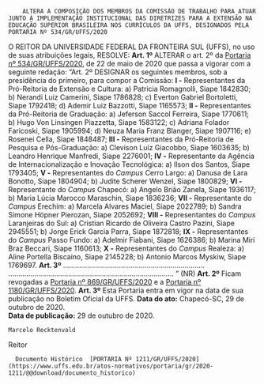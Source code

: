         ALTERA A COMPOSIÇÃO DOS MEMBROS DA COMISSÃO DE TRABALHO PARA ATUAR JUNTO À IMPLEMENTAÇÃO INSTITUCIONAL DAS DIRETRIZES PARA A EXTENSÃO NA EDUCAÇÃO SUPERIOR BRASILEIRA NOS CURRÍCULOS DA UFFS, DESIGNADOS PELA PORTARIA Nº 534/GR/UFFS/2020  

 O REITOR DA UNIVERSIDADE FEDERAL DA FRONTEIRA SUL (UFFS), no uso de suas atribuições legais,   RESOLVE:   **Art. 1º**  ALTERAR o art. 2º da [Portaria nº 534/GR/UFFS/2020](https://www.uffs.edu.br/atos-normativos/portaria/gr/2020-0534), de 22 de maio de 2020 que passa a vigorar com a seguinte redação: “Art. 2º DESIGNAR os seguintes membros, sob a presidência do primeiro, para compor a Comissão: **I -**  Representantes da Pró-Reitoria de Extensão e Cultura: a) Patricia Romagnolli, Siape 1842830; b) Nerandi Luiz Camerini, Siape 1786828; c) Everton Gabriel Bortoletti, Siape 1792418; d) Ademir Luiz Bazzotti, Siape 1165573; **II -**  Representantes da Pró-Reitoria de Graduação: a) Jeferson Saccol Ferreira, Siape 1770611; b) Hugo Von Linsingen Piazzetta, Siape 1583122; c) Adriana Folador Faricoski, Siape 1905994; d) Neuza Maria Franz Blanger, Siape 1907116; e) Rosenei Cella, Siape 1848487; **III -**  Representantes da Pró-Reitoria de Pesquisa e Pós-Graduação: a) Clevison Luiz Giacobbo, Siape 1603635; b) Leandro Henrique Manfredi, Siape 2276001; **IV -**  Representante da Agência de Internacionalização e Inovação Tecnológica: a) Ilson dos Santos, Siape 1793405; **V -**  Representantes do *Campus*  Cerro Largo: a) Danusa de Lara Bonotto, Siape 1804904; b) Judite Scherer Wenzel, Siape 1800829; **VI -**  Representante do *Campus*  Chapecó: a) Angelo Brião Zanela, Siape 1936117; b) Maria Lúcia Marocco Maraschin, Siape 1836236; **VII -**  Representante do *Campus*  Erechim: a) Marcela Alvares Maciel, Siape 2022789; b) Sandra Simone Höpner Pierozan, Siape 2052692; **VIII -**  Representantes do *Campus*  Laranjeiras do Sul: a) Cristian Ricardo de Oliveira Castro Pazini, Siape 2945551; b) Jorge Erick Garcia Parra, Siape 1872818; **IX -**  Representantes do *Campus*  Passo Fundo: a) Adelmir Fiabani, Siape 1626386; b) Marina Miri Braz Beccari, Siape 1160613; **X -**  Representantes do *Campus*  Realeza: a) Aline Portella Biscaino, Siape 2145228; b) Antonio Marcos Myskiw, Siape 1769697.   **Art. 3º**  ....................................................................... ................................................................................... ” (NR)   **Art. 2º**  Ficam revogadas a [Portaria nº 869/GR/UFFS/2020](https://www.uffs.edu.br/atos-normativos/portaria/gr/2020-0869) e a [Portaria nº 1180/GR/UFFS/2020](https://www.uffs.edu.br/atos-normativos/portaria/gr/2020-1180).   **Art. 3º**  Esta Portaria entra em vigor na data de sua publicação no Boletim Oficial da UFFS.        **Data do ato:** Chapecó-SC, 29 de outubro de 2020.   
 **Data de publicação:**  29 de outubro de 2020. 

    Marcelo Recktenvald   
 Reitor 

      Documento Histórico  [PORTARIA Nº 1211/GR/UFFS/2020](https://www.uffs.edu.br/atos-normativos/portaria/gr/2020-1211/@@download/documento_historico)     
      